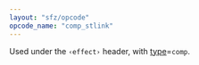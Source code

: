 ```yaml
---
layout: "sfz/opcode"
opcode_name: "comp_stlink"
---
```

Used under the `‹effect›` header, with [type]=`comp`.


[type]: type#comp
